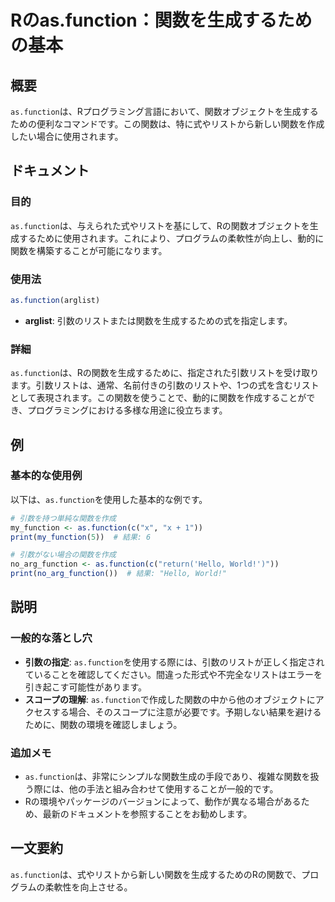 <!--
Meta Description: # Rのas.function：関数を生成するための基本 ## 概要 `as.function`は、Rプログラミング言語において、関数オブジェクトを生成するための便利なコマンドです。この関数は、特に式やリストから新しい関数を作成したい場合に使用されます。 ## ドキュメント ### 目的 `as.f...
Meta Keywords: function, arglist, my_function, print, no_arg_function
-->

# Rのas.function：関数を生成するための基本

## 概要
`as.function`は、Rプログラミング言語において、関数オブジェクトを生成するための便利なコマンドです。この関数は、特に式やリストから新しい関数を作成したい場合に使用されます。

## ドキュメント
### 目的
`as.function`は、与えられた式やリストを基にして、Rの関数オブジェクトを生成するために使用されます。これにより、プログラムの柔軟性が向上し、動的に関数を構築することが可能になります。

### 使用法
```R
as.function(arglist)
```

- **arglist**: 引数のリストまたは関数を生成するための式を指定します。

### 詳細
`as.function`は、Rの関数を生成するために、指定された引数リストを受け取ります。引数リストは、通常、名前付きの引数のリストや、1つの式を含むリストとして表現されます。この関数を使うことで、動的に関数を作成することができ、プログラミングにおける多様な用途に役立ちます。

## 例
### 基本的な使用例
以下は、`as.function`を使用した基本的な例です。

```R
# 引数を持つ単純な関数を作成
my_function <- as.function(c("x", "x + 1"))
print(my_function(5))  # 結果: 6

# 引数がない場合の関数を作成
no_arg_function <- as.function(c("return('Hello, World!')"))
print(no_arg_function())  # 結果: "Hello, World!"
```

## 説明
### 一般的な落とし穴
- **引数の指定**: `as.function`を使用する際には、引数のリストが正しく指定されていることを確認してください。間違った形式や不完全なリストはエラーを引き起こす可能性があります。
- **スコープの理解**: `as.function`で作成した関数の中から他のオブジェクトにアクセスする場合、そのスコープに注意が必要です。予期しない結果を避けるために、関数の環境を確認しましょう。

### 追加メモ
- `as.function`は、非常にシンプルな関数生成の手段であり、複雑な関数を扱う際には、他の手法と組み合わせて使用することが一般的です。
- Rの環境やパッケージのバージョンによって、動作が異なる場合があるため、最新のドキュメントを参照することをお勧めします。

## 一文要約
`as.function`は、式やリストから新しい関数を生成するためのRの関数で、プログラムの柔軟性を向上させる。